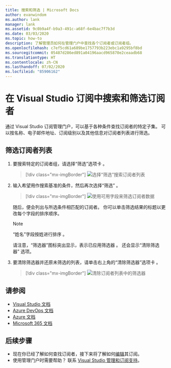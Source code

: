 ```yaml
---
title: 搜索和筛选 | Microsoft Docs
author: evanwindom
ms.author: lank
manager: lank
ms.assetid: 9c0b9a4f-b9a3-491c-a68f-6e4bac7f7b3d
ms.date: 03/03/2020
ms.topic: how-to
description: 了解管理员如何在管理门户中查找各个订阅者或订阅者组。
ms.openlocfilehash: c7ef5cd61a689be1757793b223ebc1a9295bf8bd
ms.sourcegitcommit: 05487d286ed891a04196aacd965870e2ceaadb68
ms.translationtype: HT
ms.contentlocale: zh-CN
ms.lasthandoff: 07/02/2020
ms.locfileid: "85906162"
---
```

# <a name="search-and-filter-subscribers-in-visual-studio-subscriptions"></a>在 Visual Studio 订阅中搜索和筛选订阅者
通过 Visual Studio 订阅管理门户，可以基于各种条件查找订阅者的特定子集。 可以按名称、电子邮件地址、订阅级别以及其他信息对订阅者列表进行筛选。

## <a name="to-filter-the-subscriber-list"></a>筛选订阅者列表
1. 要搜索特定的订阅者组，请选择“筛选”选项卡  。
   > [!div class="mx-imgBorder"]
   > ![选择“筛选”搜索订阅者列表](_img/search-filter/filter-list.png)

2. 输入希望用作搜索基准的条件，然后再次选择“筛选”  。
   > [!div class="mx-imgBorder"]
   > ![使用可用字段来筛选订阅者数据](media/filter-subscribers.png)

   随后，便会列出与所选条件相匹配的订阅者。  你可以单击筛选结果的标题以更改每个字段的排序顺序。  
   > [!NOTE]
   > “姓名”字段按姓进行排序  。

   请注意，“筛选器”图标突出显示，表示已应用筛选器  。  还会显示“清除筛选器”  选项。 

3. 要清除筛选器并还原未筛选的列表，请单击右上角的“清除筛选器”选项卡  。 
   > [!div class="mx-imgBorder"]
   > ![清除订阅者列表中的筛选器](_img/search-filter/clear-filter.png)


## <a name="see-also"></a>请参阅
- [Visual Studio 文档](https://docs.microsoft.com/visualstudio/)
- [Azure DevOps 文档](https://docs.microsoft.com/azure/devops/)
- [Azure 文档](https://docs.microsoft.com/azure/)
- [Microsoft 365 文档](https://docs.microsoft.com/microsoft-365/)


## <a name="next-steps"></a>后续步骤
- 现在你已经了解如何查找订阅者，接下来将了解如何[编辑](edit-license.md)其订阅。
- 使用管理门户时需要帮助？  联系 [Visual Studio 管理和订阅支持](https://visualstudio.microsoft.com/support/support-overview-vs)。


